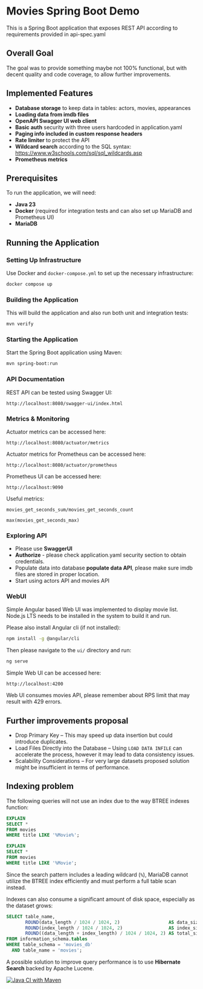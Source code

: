 # Movies Spring Boot Demo

This is a Spring Boot application that exposes REST API according to requirements provided in
api-spec.yaml

## Overall Goal

The goal was to provide something maybe not 100% functional, but with decent quality and code coverage, to allow further
improvements.

## Implemented Features

- **Database storage** to keep data in tables: actors, movies, appearances
- **Loading data from imdb files**
- **OpenAPI Swagger UI web client**
- **Basic auth** security with three users hardcoded in application.yaml
- **Paging info included in custom response headers**
- **Rate limiter** to protect the API
- **Wildcard search** according to the SQL syntax: https://www.w3schools.com/sql/sql_wildcards.asp
- **Prometheus metrics**

## Prerequisites

To run the application, we will need:

- **Java 23**
- **Docker** (required for integration tests and can also set up MariaDB and Prometheus UI)
- **MariaDB**

## Running the Application

### Setting Up Infrastructure

Use Docker and `docker-compose.yml` to set up the necessary infrastructure:

```sh
docker compose up
```

### Building the Application

This will build the application and also run both unit and integration tests:

```sh
mvn verify
```

### Starting the Application

Start the Spring Boot application using Maven:

```sh
mvn spring-boot:run
```

### API Documentation

REST API can be tested using Swagger UI:

```text
http://localhost:8080/swagger-ui/index.html
```

### Metrics & Monitoring

Actuator metrics can be accessed here:

```text
http://localhost:8080/actuator/metrics
```

Actuator metrics for Prometheus can be accessed here:

```text
http://localhost:8080/actuator/prometheus
```

Prometheus UI can be accessed here:

```text
http://localhost:9090
```

Useful metrics:

```promql
movies_get_seconds_sum/movies_get_seconds_count
```

```promql
max(movies_get_seconds_max)
```

### Exploring API

- Please use **SwaggerUI**
- **Authorize** - please check application.yaml security section to obtain credentials.
- Populate data into database **populate data API**, please make sure imdb files are stored in proper location.
- Start using actors API and movies API

### WebUI

Simple Angular based Web UI was implemented to display movie list.
Node.js LTS needs to be installed in the system to build it and run.

Please also install Angular cli (if not installed):

```sh
npm install -g @angular/cli
```

Then please navigate to the `ui/` directory and run:

```sh
ng serve
```

Simple Web UI can be accessed here:

```text
http://localhost:4200
```

Web UI consumes movies API, please remember about RPS limit that may result with 429 errors.

## Further improvements proposal

- Drop Primary Key – This may speed up data insertion but could introduce duplicates.
- Load Files Directly into the Database – Using `LOAD DATA INFILE` can accelerate the process, however it may lead to
  data consistency issues.
- Scalability Considerations – For very large datasets proposed solution might be insufficient in terms of
  performance.

## Indexing problem

The following queries will not use an index due to the way BTREE indexes function:

```sql
EXPLAIN
SELECT *
FROM movies
WHERE title LIKE '%Movie%'; 
```

```sql
EXPLAIN
SELECT *
FROM movies
WHERE title LIKE '%Movie'; 
```

Since the search pattern includes a leading wildcard (`%`), MariaDB cannot utilize the BTREE index efficiently and must
perform a full table scan instead.

Indexes can also consume a significant amount of disk space, especially as the dataset grows:

```sql
SELECT table_name,
       ROUND(data_length / 1024 / 1024, 2)                  AS data_size_mb,
       ROUND(index_length / 1024 / 1024, 2)                 AS index_size_mb,
       ROUND((data_length + index_length) / 1024 / 1024, 2) AS total_size_mb
FROM information_schema.tables
WHERE table_schema = 'movies_db'
  AND table_name = 'movies';
```

A possible solution to improve query performance is to use **Hibernate Search** backed by Apache Lucene.

[![Java CI with Maven](https://github.com/mkotra/movies/actions/workflows/maven.yml/badge.svg)](https://github.com/mkotra/movies/actions/workflows/maven.yml)